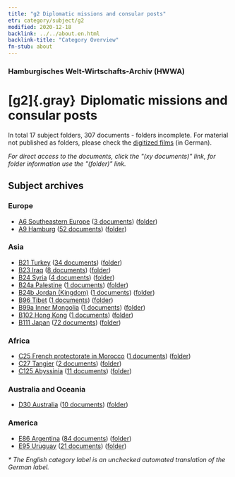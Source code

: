 ```yaml
---
title: "g2 Diplomatic missions and consular posts"
etr: category/subject/g2
modified: 2020-12-18
backlink: ../../about.en.html
backlink-title: "Category Overview"
fn-stub: about
---
```


### Hamburgisches Welt-Wirtschafts-Archiv (HWWA)
# [g2]{.gray}&#8201; Diplomatic missions and consular posts&#160; 





In total 17 subject folders, 307 documents - folders incomplete.
For material not published as folders, please check the [digitized films](/film/h1_sh) (in German).

_For direct access to the documents, click the "(xy documents)" link, for folder information use the "(folder)" link._

## Subject archives



### Europe

- [A6 Southeastern Europe](../../../geo/about.en.html#A6) (<a href="https://dfg-viewer.de/show/?tx_dlf[id]=https://pm20.zbw.eu/mets/sh/1409xx/140900/1444xx/144461/public.mets.en.xml" target="_blank">3 documents</a>) ([folder](http://purl.org/pressemappe20/folder/sh/140900,144461))
- [A9 Hamburg](../../../geo/about.en.html#A9) (<a href="https://dfg-viewer.de/show/?tx_dlf[id]=https://pm20.zbw.eu/mets/sh/1409xx/140905/1444xx/144461/public.mets.en.xml" target="_blank">52 documents</a>) ([folder](http://purl.org/pressemappe20/folder/sh/140905,144461))

### Asia

- [B21 Turkey](../../../geo/about.en.html#B21) (<a href="https://dfg-viewer.de/show/?tx_dlf[id]=https://pm20.zbw.eu/mets/sh/1411xx/141111/1444xx/144461/public.mets.en.xml" target="_blank">34 documents</a>) ([folder](http://purl.org/pressemappe20/folder/sh/141111,144461))
- [B23 Iraq](../../../geo/about.en.html#B23) (<a href="https://dfg-viewer.de/show/?tx_dlf[id]=https://pm20.zbw.eu/mets/sh/1411xx/141113/1444xx/144461/public.mets.en.xml" target="_blank">8 documents</a>) ([folder](http://purl.org/pressemappe20/folder/sh/141113,144461))
- [B24 Syria](../../../geo/about.en.html#B24) (<a href="https://dfg-viewer.de/show/?tx_dlf[id]=https://pm20.zbw.eu/mets/sh/1411xx/141114/1444xx/144461/public.mets.en.xml" target="_blank">4 documents</a>) ([folder](http://purl.org/pressemappe20/folder/sh/141114,144461))
- [B24a Palestine](../../../geo/about.en.html#B24a) (<a href="https://dfg-viewer.de/show/?tx_dlf[id]=https://pm20.zbw.eu/mets/sh/1411xx/141115/1444xx/144461/public.mets.en.xml" target="_blank">1 documents</a>) ([folder](http://purl.org/pressemappe20/folder/sh/141115,144461))
- [B24b Jordan (Kingdom)](../../../geo/about.en.html#B24b) (<a href="https://dfg-viewer.de/show/?tx_dlf[id]=https://pm20.zbw.eu/mets/sh/1411xx/141116/1444xx/144461/public.mets.en.xml" target="_blank">1 documents</a>) ([folder](http://purl.org/pressemappe20/folder/sh/141116,144461))
- [B96 Tibet](../../../geo/about.en.html#B96) (<a href="https://dfg-viewer.de/show/?tx_dlf[id]=https://pm20.zbw.eu/mets/sh/1412xx/141259/1444xx/144461/public.mets.en.xml" target="_blank">1 documents</a>) ([folder](http://purl.org/pressemappe20/folder/sh/141259,144461))
- [B99a Inner Mongolia](../../../geo/about.en.html#B99a) (<a href="https://dfg-viewer.de/show/?tx_dlf[id]=https://pm20.zbw.eu/mets/sh/1412xx/141264/1444xx/144461/public.mets.en.xml" target="_blank">1 documents</a>) ([folder](http://purl.org/pressemappe20/folder/sh/141264,144461))
- [B102 Hong Kong](../../../geo/about.en.html#B102) (<a href="https://dfg-viewer.de/show/?tx_dlf[id]=https://pm20.zbw.eu/mets/sh/1412xx/141268/1444xx/144461/public.mets.en.xml" target="_blank">1 documents</a>) ([folder](http://purl.org/pressemappe20/folder/sh/141268,144461))
- [B111 Japan](../../../geo/about.en.html#B111) (<a href="https://dfg-viewer.de/show/?tx_dlf[id]=https://pm20.zbw.eu/mets/sh/1412xx/141272/1444xx/144461/public.mets.en.xml" target="_blank">72 documents</a>) ([folder](http://purl.org/pressemappe20/folder/sh/141272,144461))

### Africa

- [C25 French protectorate in Morocco](../../../geo/about.en.html#C25) (<a href="https://dfg-viewer.de/show/?tx_dlf[id]=https://pm20.zbw.eu/mets/sh/1413xx/141358/1444xx/144461/public.mets.en.xml" target="_blank">1 documents</a>) ([folder](http://purl.org/pressemappe20/folder/sh/141358,144461))
- [C27 Tangier](../../../geo/about.en.html#C27) (<a href="https://dfg-viewer.de/show/?tx_dlf[id]=https://pm20.zbw.eu/mets/sh/1413xx/141360/1444xx/144461/public.mets.en.xml" target="_blank">2 documents</a>) ([folder](http://purl.org/pressemappe20/folder/sh/141360,144461))
- [C125 Abyssinia](../../../geo/about.en.html#C125) (<a href="https://dfg-viewer.de/show/?tx_dlf[id]=https://pm20.zbw.eu/mets/sh/1414xx/141482/1444xx/144461/public.mets.en.xml" target="_blank">11 documents</a>) ([folder](http://purl.org/pressemappe20/folder/sh/141482,144461))

### Australia and Oceania

- [D30 Australia](../../../geo/about.en.html#D30) (<a href="https://dfg-viewer.de/show/?tx_dlf[id]=https://pm20.zbw.eu/mets/sh/1416xx/141621/1444xx/144461/public.mets.en.xml" target="_blank">10 documents</a>) ([folder](http://purl.org/pressemappe20/folder/sh/141621,144461))

### America

- [E86 Argentina](../../../geo/about.en.html#E86) (<a href="https://dfg-viewer.de/show/?tx_dlf[id]=https://pm20.zbw.eu/mets/sh/1416xx/141692/1444xx/144461/public.mets.en.xml" target="_blank">84 documents</a>) ([folder](http://purl.org/pressemappe20/folder/sh/141692,144461))
- [E95 Uruguay](../../../geo/about.en.html#E95) (<a href="https://dfg-viewer.de/show/?tx_dlf[id]=https://pm20.zbw.eu/mets/sh/1416xx/141695/1444xx/144461/public.mets.en.xml" target="_blank">21 documents</a>) ([folder](http://purl.org/pressemappe20/folder/sh/141695,144461))


_* The English category label is an unchecked automated translation of the German label._

